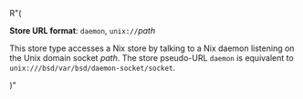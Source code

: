 R"(

**Store URL format**: `daemon`, `unix://`*path*

This store type accesses a Nix store by talking to a Nix daemon
listening on the Unix domain socket *path*. The store pseudo-URL
`daemon` is equivalent to `unix:///bsd/var/bsd/daemon-socket/socket`.

)"
